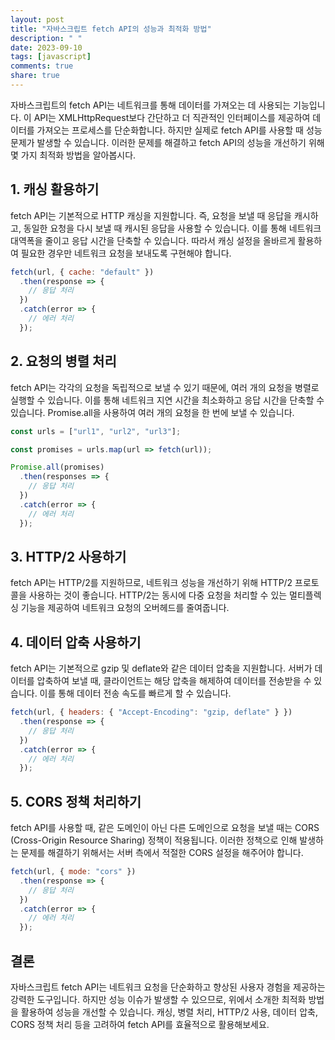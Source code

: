 ```yaml
---
layout: post
title: "자바스크립트 fetch API의 성능과 최적화 방법"
description: " "
date: 2023-09-10
tags: [javascript]
comments: true
share: true
---
```


자바스크립트의 fetch API는 네트워크를 통해 데이터를 가져오는 데 사용되는 기능입니다. 이 API는 XMLHttpRequest보다 간단하고 더 직관적인 인터페이스를 제공하여 데이터를 가져오는 프로세스를 단순화합니다. 하지만 실제로 fetch API를 사용할 때 성능 문제가 발생할 수 있습니다. 이러한 문제를 해결하고 fetch API의 성능을 개선하기 위해 몇 가지 최적화 방법을 알아봅시다.

## 1. 캐싱 활용하기

fetch API는 기본적으로 HTTP 캐싱을 지원합니다. 즉, 요청을 보낼 때 응답을 캐시하고, 동일한 요청을 다시 보낼 때 캐시된 응답을 사용할 수 있습니다. 이를 통해 네트워크 대역폭을 줄이고 응답 시간을 단축할 수 있습니다. 따라서 캐싱 설정을 올바르게 활용하여 필요한 경우만 네트워크 요청을 보내도록 구현해야 합니다.

```javascript
fetch(url, { cache: "default" })
  .then(response => {
    // 응답 처리
  })
  .catch(error => {
    // 에러 처리
  });
```

## 2. 요청의 병렬 처리

fetch API는 각각의 요청을 독립적으로 보낼 수 있기 때문에, 여러 개의 요청을 병렬로 실행할 수 있습니다. 이를 통해 네트워크 지연 시간을 최소화하고 응답 시간을 단축할 수 있습니다. Promise.all을 사용하여 여러 개의 요청을 한 번에 보낼 수 있습니다.

```javascript
const urls = ["url1", "url2", "url3"];

const promises = urls.map(url => fetch(url));

Promise.all(promises)
  .then(responses => {
    // 응답 처리
  })
  .catch(error => {
    // 에러 처리
  });
```

## 3. HTTP/2 사용하기

fetch API는 HTTP/2를 지원하므로, 네트워크 성능을 개선하기 위해 HTTP/2 프로토콜을 사용하는 것이 좋습니다. HTTP/2는 동시에 다중 요청을 처리할 수 있는 멀티플렉싱 기능을 제공하여 네트워크 요청의 오버헤드를 줄여줍니다.

## 4. 데이터 압축 사용하기

fetch API는 기본적으로 gzip 및 deflate와 같은 데이터 압축을 지원합니다. 서버가 데이터를 압축하여 보낼 때, 클라이언트는 해당 압축을 해제하여 데이터를 전송받을 수 있습니다. 이를 통해 데이터 전송 속도를 빠르게 할 수 있습니다.

```javascript
fetch(url, { headers: { "Accept-Encoding": "gzip, deflate" } })
  .then(response => {
    // 응답 처리
  })
  .catch(error => {
    // 에러 처리
  });
```

## 5. CORS 정책 처리하기

fetch API를 사용할 때, 같은 도메인이 아닌 다른 도메인으로 요청을 보낼 때는 CORS (Cross-Origin Resource Sharing) 정책이 적용됩니다. 이러한 정책으로 인해 발생하는 문제를 해결하기 위해서는 서버 측에서 적절한 CORS 설정을 해주어야 합니다.

```javascript
fetch(url, { mode: "cors" })
  .then(response => {
    // 응답 처리
  })
  .catch(error => {
    // 에러 처리
  });
```

## 결론

자바스크립트 fetch API는 네트워크 요청을 단순화하고 향상된 사용자 경험을 제공하는 강력한 도구입니다. 하지만 성능 이슈가 발생할 수 있으므로, 위에서 소개한 최적화 방법을 활용하여 성능을 개선할 수 있습니다. 캐싱, 병렬 처리, HTTP/2 사용, 데이터 압축, CORS 정책 처리 등을 고려하여 fetch API를 효율적으로 활용해보세요.